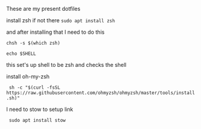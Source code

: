 These are my present dotfiles 


install zsh if not there
``` sudo apt install zsh ```

and after installing that  I need to do this 

``` 
chsh -s $(which zsh)

echo $SHELL
``` 
this set's up shell to be zsh and checks  the shell 


install oh-my-zsh

``` sh -c "$(curl -fsSL https://raw.githubusercontent.com/ohmyzsh/ohmyzsh/master/tools/install.sh)"```


I need to stow to setup link

``` sudo apt install stow```
